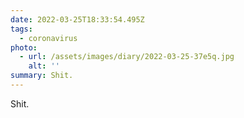 ```yaml
---
date: 2022-03-25T18:33:54.495Z
tags:
  - coronavirus
photo:
  - url: /assets/images/diary/2022-03-25-37e5q.jpg
    alt: ''
summary: Shit.
---
```

Shit. 
